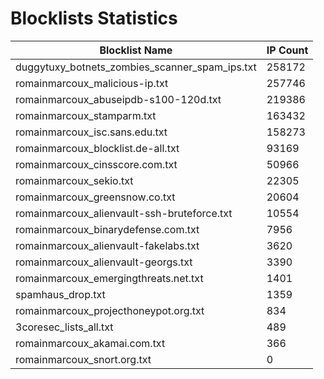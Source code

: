 # Blocklists Statistics
| Blocklist Name | IP Count |
|----|----|
| duggytuxy_botnets_zombies_scanner_spam_ips.txt | 258172 |
| romainmarcoux_malicious-ip.txt | 257746 |
| romainmarcoux_abuseipdb-s100-120d.txt | 219386 |
| romainmarcoux_stamparm.txt | 163432 |
| romainmarcoux_isc.sans.edu.txt | 158273 |
| romainmarcoux_blocklist.de-all.txt | 93169 |
| romainmarcoux_cinsscore.com.txt | 50966 |
| romainmarcoux_sekio.txt | 22305 |
| romainmarcoux_greensnow.co.txt | 20604 |
| romainmarcoux_alienvault-ssh-bruteforce.txt | 10554 |
| romainmarcoux_binarydefense.com.txt | 7956 |
| romainmarcoux_alienvault-fakelabs.txt | 3620 |
| romainmarcoux_alienvault-georgs.txt | 3390 |
| romainmarcoux_emergingthreats.net.txt | 1401 |
| spamhaus_drop.txt | 1359 |
| romainmarcoux_projecthoneypot.org.txt | 834 |
| 3coresec_lists_all.txt | 489 |
| romainmarcoux_akamai.com.txt | 366 |
| romainmarcoux_snort.org.txt | 0 |
